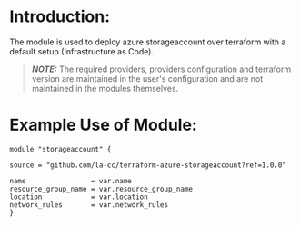 # Introduction:

The module is used to deploy azure storageaccount over terraform with a default setup (Infrastructure as Code).

> **_NOTE:_** The required providers, providers configuration and terraform version are maintained in the user's configuration and are not maintained in the modules themselves.

# Example Use of Module:

    module "storageaccount" {

    source = "github.com/la-cc/terraform-azure-storageaccount?ref=1.0.0"

    name                = var.name
    resource_group_name = var.resource_group_name
    location            = var.location
    network_rules       = var.network_rules
    }
